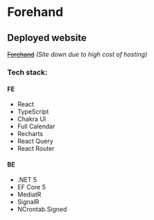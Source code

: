 # Forehand

## Deployed website
<strike>[Forehand](https://forehand.azurewebsites.net/)</strike>
*(Site down due to high cost of hosting)*

### Tech stack:

#### FE
- React
- TypeScript
- Chakra UI
- Full Calendar
- Recharts
- React Query
- React Router

#### BE
- .NET 5
- EF Core 5
- MediatR
- SignalR
- NCrontab.Signed

